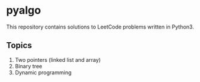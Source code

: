 # pyalgo
This repository contains solutions to LeetCode problems written in Python3.

## Topics
1. Two pointers (linked list and array)
2. Binary tree
3. Dynamic programming
